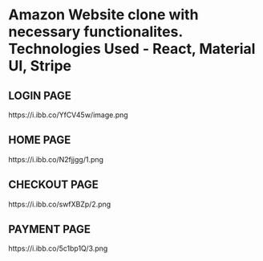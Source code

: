 <h1>Amazon Website clone with necessary functionalites.
Technologies Used - React, Material UI, Stripe</h1>
<h2>LOGIN PAGE</h2>
https://i.ibb.co/YfCV45w/image.png
<h2>HOME PAGE</h2>
https://i.ibb.co/N2fjjgg/1.png
<h2>CHECKOUT PAGE</h2>
https://i.ibb.co/swfXBZp/2.png
<h2>PAYMENT PAGE</h2>
https://i.ibb.co/5c1bp1Q/3.png
